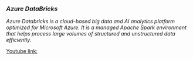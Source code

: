 ### _Azure DataBricks_

_Azure Databricks is a cloud-based big data and AI analytics platform optimized for Microsoft Azure. It is a managed Apache Spark environment that helps process large volumes of structured and unstructured data efficiently._

[Youtube link:](https://www.youtube.com/playlist?list=PL2IsFZBGM_IGiAvVZWAEKX8gg1ItnxEEb)
